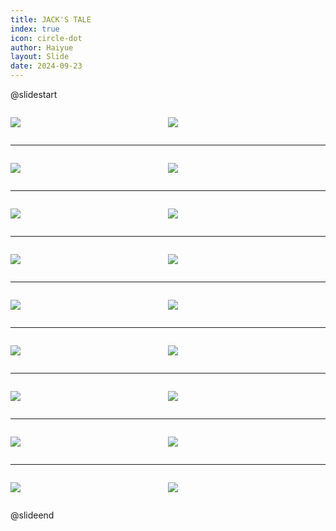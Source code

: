 ```yaml
---
title: JACK'S TALE
index: true
icon: circle-dot
author: Haiyue
layout: Slide
date: 2024-09-23
---
```

 
@slidestart

<div style="display:flex">
<div style="flex:1">

![](/reading/english/Level-M/JACK'S%20TALE/001.webp)
</div>
<div style="flex:1">

![](/reading/english/Level-M/JACK'S%20TALE/002.webp)
</div>
</div>

---

<div style="display:flex">
<div style="flex:1">

![](/reading/english/Level-M/JACK'S%20TALE/003.webp)
</div>
<div style="flex:1">

![](/reading/english/Level-M/JACK'S%20TALE/004.webp)
</div>
</div>

---

<div style="display:flex">
<div style="flex:1">

![](/reading/english/Level-M/JACK'S%20TALE/005.webp)
</div>
<div style="flex:1">

![](/reading/english/Level-M/JACK'S%20TALE/006.webp)
</div>
</div>

---

<div style="display:flex">
<div style="flex:1">

![](/reading/english/Level-M/JACK'S%20TALE/007.webp)
</div>
<div style="flex:1">

![](/reading/english/Level-M/JACK'S%20TALE/008.webp)
</div>
</div>

---

<div style="display:flex">
<div style="flex:1">

![](/reading/english/Level-M/JACK'S%20TALE/009.webp)
</div>
<div style="flex:1">

![](/reading/english/Level-M/JACK'S%20TALE/010.webp)
</div>
</div>

---

<div style="display:flex">
<div style="flex:1">

![](/reading/english/Level-M/JACK'S%20TALE/011.webp)
</div>
<div style="flex:1">

![](/reading/english/Level-M/JACK'S%20TALE/012.webp)
</div>
</div>

---

<div style="display:flex">
<div style="flex:1">

![](/reading/english/Level-M/JACK'S%20TALE/013.webp)
</div>
<div style="flex:1">

![](/reading/english/Level-M/JACK'S%20TALE/014.webp)
</div>
</div>

---

<div style="display:flex">
<div style="flex:1">

![](/reading/english/Level-M/JACK'S%20TALE/015.webp)
</div>
<div style="flex:1">

![](/reading/english/Level-M/JACK'S%20TALE/016.webp)
</div>
</div>

---

<div style="display:flex">
<div style="flex:1">

![](/reading/english/Level-M/JACK'S%20TALE/017.webp)
</div>
<div style="flex:1">

![](/reading/english/Level-M/JACK'S%20TALE/018.webp)
</div>
</div>

@slideend